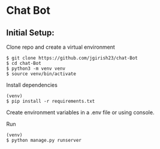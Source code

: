 # Chat Bot

## Initial Setup:

Clone repo and create a virtual environment

```
$ git clone https://github.com/jgirish23/chat-Bot
$ cd chat-Bot
$ python3 -m venv venv
$ source venv/bin/activate
```

Install dependencies

```
(venv)
$ pip install -r requirements.txt
```

Create environment variables in a .env file
or using console.

Run

```
(venv)
$ python manage.py runserver
```
